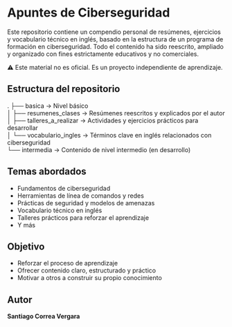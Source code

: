 # Apuntes de Ciberseguridad

Este repositorio contiene un compendio personal de resúmenes, ejercicios y vocabulario técnico en inglés, basado en la estructura de un programa de formación en ciberseguridad. Todo el contenido ha sido reescrito, ampliado y organizado con fines estrictamente educativos y no comerciales.

⚠️ Este material no es oficial. Es un proyecto independiente de aprendizaje.

## Estructura del repositorio

.
├── basica                    → Nivel básico  
│   ├── resumenes_clases        → Resúmenes reescritos y explicados por el autor  
│   ├── talleres_a_realizar     → Actividades y ejercicios prácticos para desarrollar  
│   └── vocabulario_ingles      → Términos clave en inglés relacionados con ciberseguridad  
└── intermedia                → Contenido de nivel intermedio (en desarrollo)

## Temas abordados

- Fundamentos de ciberseguridad  
- Herramientas de línea de comandos y redes  
- Prácticas de seguridad y modelos de amenazas  
- Vocabulario técnico en inglés  
- Talleres prácticos para reforzar el aprendizaje
- Y más

## Objetivo

- Reforzar el proceso de aprendizaje  
- Ofrecer contenido claro, estructurado y práctico  
- Motivar a otros a construir su propio conocimiento

## Autor

**Santiago Correa Vergara**  
